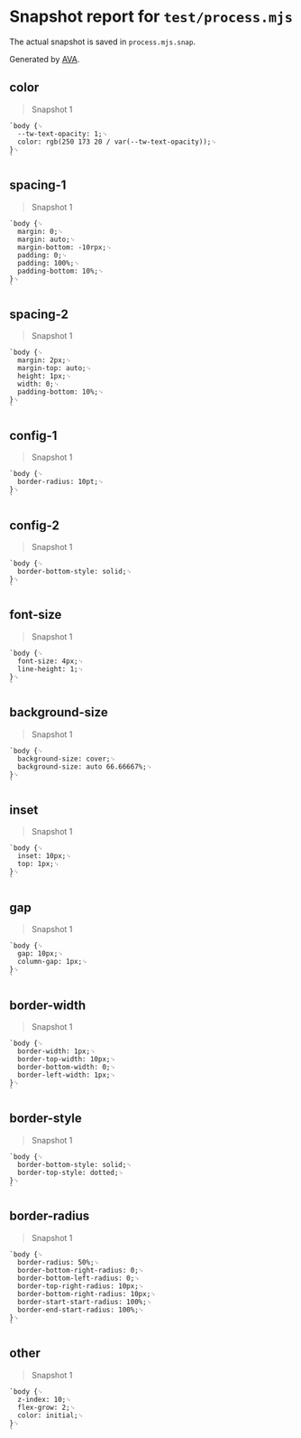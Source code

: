 # Snapshot report for `test/process.mjs`

The actual snapshot is saved in `process.mjs.snap`.

Generated by [AVA](https://avajs.dev).

## color

> Snapshot 1

    `body {␊
      --tw-text-opacity: 1;␊
      color: rgb(250 173 20 / var(--tw-text-opacity));␊
    }␊
    `

## spacing-1

> Snapshot 1

    `body {␊
      margin: 0;␊
      margin: auto;␊
      margin-bottom: -10rpx;␊
      padding: 0;␊
      padding: 100%;␊
      padding-bottom: 10%;␊
    }␊
    `

## spacing-2

> Snapshot 1

    `body {␊
      margin: 2px;␊
      margin-top: auto;␊
      height: 1px;␊
      width: 0;␊
      padding-bottom: 10%;␊
    }␊
    `

## config-1

> Snapshot 1

    `body {␊
      border-radius: 10pt;␊
    }␊
    `

## config-2

> Snapshot 1

    `body {␊
      border-bottom-style: solid;␊
    }␊
    `

## font-size

> Snapshot 1

    `body {␊
      font-size: 4px;␊
      line-height: 1;␊
    }␊
    `

## background-size

> Snapshot 1

    `body {␊
      background-size: cover;␊
      background-size: auto 66.66667%;␊
    }␊
    `

## inset

> Snapshot 1

    `body {␊
      inset: 10px;␊
      top: 1px;␊
    }␊
    `

## gap

> Snapshot 1

    `body {␊
      gap: 10px;␊
      column-gap: 1px;␊
    }␊
    `

## border-width

> Snapshot 1

    `body {␊
      border-width: 1px;␊
      border-top-width: 10px;␊
      border-bottom-width: 0;␊
      border-left-width: 1px;␊
    }␊
    `

## border-style

> Snapshot 1

    `body {␊
      border-bottom-style: solid;␊
      border-top-style: dotted;␊
    }␊
    `

## border-radius

> Snapshot 1

    `body {␊
      border-radius: 50%;␊
      border-bottom-right-radius: 0;␊
      border-bottom-left-radius: 0;␊
      border-top-right-radius: 10px;␊
      border-bottom-right-radius: 10px;␊
      border-start-start-radius: 100%;␊
      border-end-start-radius: 100%;␊
    }␊
    `

## other

> Snapshot 1

    `body {␊
      z-index: 10;␊
      flex-grow: 2;␊
      color: initial;␊
    }␊
    `
